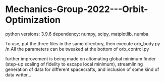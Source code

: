 # Mechanics-Group-2022---Orbit-Optimization

python versions: 3.9.6
dependency:
numpy, scipy, matplotlib, numba

To use, put the three files in the same directory, then execute orb_body.py /n
All the parameters can be tweaked at the bottom of orb_control.py

further improvement is being made on altomating global minimum finder (step-up scaling of fidelity to escape local minimum), streamlining generation of data for different spacecrafts, and inclusion of some kind of data writer...
